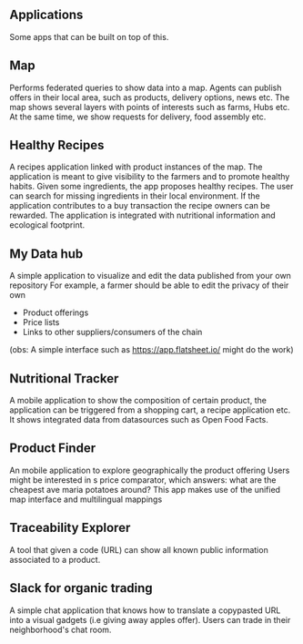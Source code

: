 Applications
---

Some apps that can be built on top of this.

Map
---
    
Performs federated queries to show data into a map. Agents can publish offers in their local area, such as products, delivery options, news etc. The map shows several layers with points of interests such as farms, Hubs etc. At the same time, we show requests for delivery, food assembly etc. 

Healthy Recipes
---

A recipes application linked with product instances of the map. The application is meant to give visibility to the farmers and to promote healthy habits. Given some ingredients, the app proposes healthy recipes. The user can search for missing ingredients in their local environment. If the application contributes to a buy transaction the recipe owners can be rewarded. The application is integrated with nutritional information and ecological footprint.

My Data hub
---

A simple application to visualize and edit the data published from your own repository
For example, a farmer should be able to edit the privacy of their own  
* Product offerings
* Price lists
* Links to other suppliers/consumers of the chain  

(obs: A simple interface such as  https://app.flatsheet.io/  might do the work)

Nutritional Tracker
---

A mobile application to show the composition of certain product, the application can be triggered from a shopping cart, a recipe application etc. It shows integrated data from datasources such as Open Food Facts.

Product Finder
---

An mobile application to explore geographically the product offering
Users might be interested in s price comparator, which answers:
what are the cheapest ave maria potatoes around? This app makes use of the unified map interface and multilingual mappings

Traceability Explorer
---

A tool that given a code (URL) can show all known public information associated to a product.

Slack for organic trading
---
A simple chat application that knows how to translate a copypasted URL into a visual gadgets (i.e giving away apples offer). Users can trade in their neighborhood's chat room.